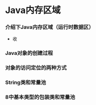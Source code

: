 # Java内存区域

### 介绍下Java内存区域（运行时数据区）
- 收

### Java对象的创建过程

### 对象的访问定位的两种方式


### String类和常量池

### 8中基本类型的包装类和常量池



